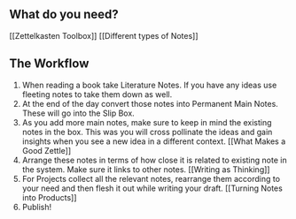 ## What do you need?
[[Zettelkasten Toolbox]]
[[Different types of Notes]]

## The Workflow
1.  When reading a book take Literature Notes. If you have any ideas use fleeting notes to take them down as well. 
2.  At the end of the day convert those notes into Permanent Main Notes. These will go into the Slip Box. 
3.  As you add more main notes, make sure to keep in mind the existing notes in the box. This was you will cross pollinate the ideas and gain insights when you see a new idea in a different context. [[What Makes a Good Zettle]]
4.  Arrange these notes in terms of how close it is related to existing note in the system. Make sure it links to other notes. [[Writing as Thinking]]
5.  For Projects collect all the relevant notes, rearrange them according to your need and then flesh it out while writing your draft. [[Turning Notes into Products]]
6.  Publish!